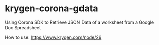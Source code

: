 krygen-corona-gdata
===================

Using Corona SDK to Retrieve JSON Data of a worksheet from a Google Doc Spreadsheet

How to use: https://www.krygen.com/node/26